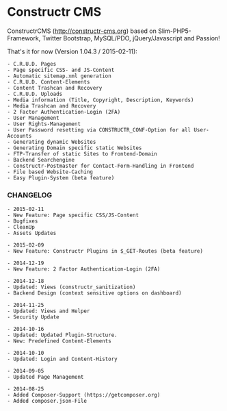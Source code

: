 Constructr CMS
==============

ConstructrCMS (<a href="http://constructr-cms.org">http://constructr-cms.org</a>) based on Slim-PHP5-Framework, Twitter Bootstrap, MySQL/PDO, jQuery/Javascript and Passion!

That's it for now (Version 1.04.3 / 2015-02-11):

	- C.R.U.D. Pages
	- Page specific CSS- and JS-Content
	- Automatic sitemap.xml generation
	- C.R.U.D. Content-Elements
	- Content Trashcan and Recovery
	- C.R.U.D. Uploads
	- Media information (Title, Copyright, Description, Keywords)
	- Media Trashcan and Recovery
	- 2 Factor Authentication-Login (2FA)
	- User Management
	- User Rights-Management
	- User Password resetting via CONSTRUCTR_CONF-Option for all User-Accounts
	- Generating dynamic Websites
	- Generating Domain specific static Websites
	- FTP-Transfer of static Sites to Frontend-Domain
	- Backend Searchengine
	- Constructr-Postmaster for Contact-Form-Handling in Frontend
	- File based Website-Caching
	- Easy Plugin-System (beta feature)

### CHANGELOG

	- 2015-02-11
	- New Feature: Page specific CSS/JS-Content
	- Bugfixes
	- CleanUp
	- Assets Updates

	- 2015-02-09
	- New Feature: Constructr Plugins in $_GET-Routes (beta feature)

	- 2014-12-19
	- New Feature: 2 Factor Authentication-Login (2FA)

	- 2014-12-18
	- Updated: Views (constructr_sanitization)
	- Backend Design (context sensitive options on dashboard)

	- 2014-11-25
	- Updated: Views and Helper
	- Security Update

	- 2014-10-16
	- Updated: Updated Plugin-Structure.
	- New: Predefined Content-Elements

	- 2014-10-10
	- Updated: Login and Content-History

	- 2014-09-05 
	- Updated Page Management

	- 2014-08-25 
	- Added Composer-Support (https://getcomposer.org)
	- Added composer.json-File
